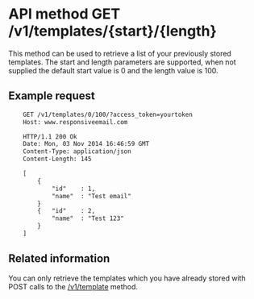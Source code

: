 # API method GET /v1/templates/{start}/{length}

This method can be used to retrieve a list of your previously stored templates.
The start and length parameters are supported, when not supplied the default start value is 0 and the length value is 100.

## Example request


````txt
    GET /v1/templates/0/100/?access_token=yourtoken
    Host: www.responsiveemail.com

    HTTP/1.1 200 Ok
    Date: Mon, 03 Nov 2014 16:46:59 GMT
    Content-Type: application/json
    Content-Length: 145

    [
        {
            "id"    : 1,
            "name"  : "Test email"
        }
        {   "id"    : 2,
            "name"  : "Test 123"
        }
    ]
````


## Related information

You can only retrieve the templates which you have already stored with POST calls to the [/v1/template](copernica-docs:ResponsiveEmail/api/post-template) method.
